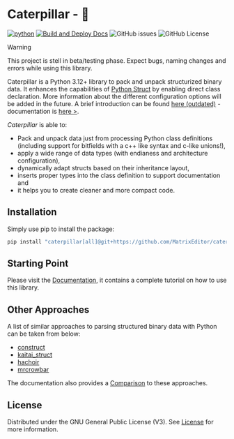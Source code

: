 # Caterpillar - 🐛

[![python](https://img.shields.io/python/required-version-toml?tomlFilePath=https%3A%2F%2Fraw.githubusercontent.com%2FMatrixEditor%2Fcaterpillar%2Fmaster%2Fpyproject.toml&logo=python)](https://www.python.org/downloads/)
[![Build and Deploy Docs](https://github.com/MatrixEditor/caterpillar/actions/workflows/python-sphinx.yml/badge.svg)](https://github.com/MatrixEditor/caterpillar/actions/workflows/python-sphinx.yml)
![GitHub issues](https://img.shields.io/github/issues/MatrixEditor/caterpillar?logo=github)
![GitHub License](https://img.shields.io/github/license/MatrixEditor/caterpillar?logo=github)



> [!WARNING]
> This project is stell in beta/testing phase. Expect bugs, naming changes and errors while using this
> library.

Caterpillar is a Python 3.12+ library to pack and unpack structurized binary data. It
enhances the capabilities of [Python Struct](https://docs.python.org/3/library/struct.html)
by enabling direct class declaration. More information about the different configuration
options will be added in the future. A brief introduction can be found [here (outdated)](docs/INTRO.md) - documentation is [here >](https://matrixeditor.github.io/caterpillar/).

*Caterpillar* is able to:

* Pack and unpack data just from processing Python class definitions (including support for bitfields with a c++ like syntax and c-like unions!),
* apply a wide range of data types (with endianess and architecture configuration),
* dynamically adapt structs based on their inheritance layout,
* inserts proper types into the class definition to support documentation and
* it helps you to create cleaner and more compact code.

## Installation

Simply use pip to install the package:
```bash
pip install "caterpillar[all]@git+https://github.com/MatrixEditor/caterpillar.git"
```

## Starting Point

Please visit the [Documentation](https://matrixeditor.github.io/caterpillar/), it contains a complete tutorial on how to use this library.

## Other Approaches

A list of similar approaches to parsing structured binary data with Python can be taken from below:

* [construct](https://github.com/construct/construct)
* [kaitai_struct](https://github.com/kaitai-io/kaitai_struct)
* [hachoir](https://hachoir.readthedocs.io/en/latest/)
* [mrcrowbar](https://github.com/moralrecordings/mrcrowbar)

The documentation also provides a [Comparison](https://matrixeditor.github.io/caterpillar/reference/introduction.html#comparison)
to these approaches.

## License

Distributed under the GNU General Public License (V3). See [License](LICENSE) for more information.
